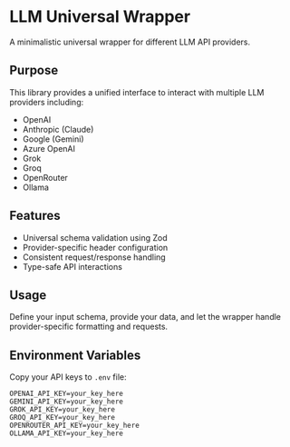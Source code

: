 # LLM Universal Wrapper

A minimalistic universal wrapper for different LLM API providers.

## Purpose

This library provides a unified interface to interact with multiple LLM providers including:

- OpenAI
- Anthropic (Claude)
- Google (Gemini)
- Azure OpenAI
- Grok
- Groq
- OpenRouter
- Ollama

## Features

- Universal schema validation using Zod
- Provider-specific header configuration
- Consistent request/response handling
- Type-safe API interactions

## Usage

Define your input schema, provide your data, and let the wrapper handle provider-specific formatting and requests.

## Environment Variables

Copy your API keys to `.env` file:

```env
OPENAI_API_KEY=your_key_here
GEMINI_API_KEY=your_key_here
GROK_API_KEY=your_key_here
GROQ_API_KEY=your_key_here
OPENROUTER_API_KEY=your_key_here
OLLAMA_API_KEY=your_key_here
```
